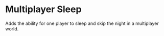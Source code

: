 # Multiplayer Sleep

Adds the ability for one player to sleep and skip the night in a multiplayer world.

